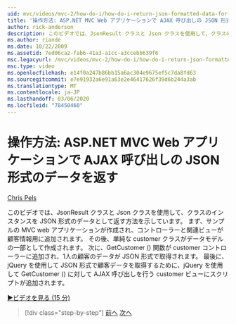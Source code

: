```yaml
---
uid: mvc/videos/mvc-2/how-do-i/how-do-i-return-json-formatted-data-for-an-ajax-call-in-an-aspnet-mvc-web-application
title: '操作方法: ASP.NET MVC Web アプリケーションで AJAX 呼び出しの JSON 形式のデータを返す | Microsoft Docs'
author: rick-anderson
description: このビデオでは、JsonResult クラスと Json クラスを使用して、クラスのインスタンスを JSON 形式のデータとして返す方法を示しています。 最初のサンプル MVC web appl.exe...
ms.author: riande
ms.date: 10/22/2009
ms.assetid: 7ed06ca2-fab6-41a3-a1cc-a3ccebb639f6
msc.legacyurl: /mvc/videos/mvc-2/how-do-i/how-do-i-return-json-formatted-data-for-an-ajax-call-in-an-aspnet-mvc-web-application
msc.type: video
ms.openlocfilehash: e14f0a247b86bb15a6ac304e9675ef5c7da8fd63
ms.sourcegitcommit: e7e91932a6e91a63e2e46417626f39d6b244a3ab
ms.translationtype: MT
ms.contentlocale: ja-JP
ms.lasthandoff: 03/06/2020
ms.locfileid: "78450460"
---
```

# <a name="how-do-i-return-json-formatted-data-for-an-ajax-call-in-an-aspnet-mvc-web-application"></a>操作方法: ASP.NET MVC Web アプリケーションで AJAX 呼び出しの JSON 形式のデータを返す

[Chris Pels](https://twitter.com/chrispels)

このビデオでは、JsonResult クラスと Json クラスを使用して、クラスのインスタンスを JSON 形式のデータとして返す方法を示しています。 まず、サンプルの MVC web アプリケーションが作成され、コントローラーと関連ビューが顧客情報用に追加されます。 その後、単純な customer クラスがデータモデルの一部として作成されます。 次に、GetCustomer () 関数が customer コントローラーに追加され、1人の顧客のデータが JSON 形式で取得されます。 最後に、jQuery を使用して JSON 形式で顧客データを取得するために、jQuery を使用して GetCustomer () に対して AJAX 呼び出しを行う customer ビューにスクリプトが追加されます。

[&#9654;ビデオを見る (15 分)](https://channel9.msdn.com/Blogs/ASP-NET-Site-Videos/how-do-i-return-json-formatted-data-for-an-ajax-call-in-an-aspnet-mvc-web-application)

> [!div class="step-by-step"]
> [前へ](aspnet-mvc-how-10-minute-technical-video-for-developers.md)
> [次へ](how-do-i-work-with-data-in-aspnet-mvc-partial-views.md)
